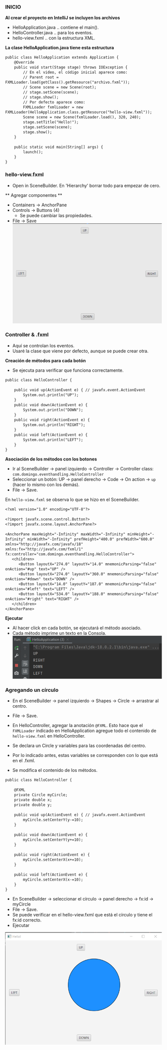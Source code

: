 ### INICIO

**Al crear el proyecto en IntelliJ se incluyen los archivos**
- HelloApplication.java .. contiene el main().
- HelloController.java .. para los eventos.
- hello-view.fxml .. con la estructura XML.

**La clase HelloApplication.java tiene esta estructura**

~~~
public class HelloApplication extends Application {
    @Override
    public void start(Stage stage) throws IOException {
        // En el video, el código inicial aparece como:
        // Parent root = FXMLLoader.load(getClass().getResource("archivo.fxml"));
        // Scene scene = new Scene(root);
        // stage.setScene(scene);
        // stage.show();
        // Por defecto aparece como:
        FXMLLoader fxmlLoader = new FXMLLoader(HelloApplication.class.getResource("hello-view.fxml"));
        Scene scene = new Scene(fxmlLoader.load(), 320, 240);
        stage.setTitle("Hello!");
        stage.setScene(scene);
        stage.show();
    }

    public static void main(String[] args) {
        launch();
    }
}
~~~

### hello-view.fxml
- Open in SceneBuilder. En 'Hierarchy' borrar todo para empezar de cero.

** Agregar componentes **
- Containers -> AnchorPane
- Controls -> Buttons (4)
  - Se puede cambiar las propiedades.
- File -> Save
![4-botones](src/main/resources/images/solo-4-botones.png)

### Controller & .fxml

- Aquí se controlan los eventos.
- Usaré la clase que viene por defecto, aunque se puede crear otra.

**Creación de métodos para cada botón**
- Se ejecuta para verificar que funciona correctamente.

~~~
public class HelloController {

    public void up(ActionEvent e) { // javafx.event.ActionEvent
        System.out.println("UP");
    }
    public void down(ActionEvent e) { 
        System.out.println("DOWN");
    }
    public void right(ActionEvent e) { 
        System.out.println("RIGHT");
    }
    public void left(ActionEvent e) { 
        System.out.println("LEFT");
    }
}
~~~

**Asociación de los métodos con los botones**

- Ir al SceneBuilder -> panel izquierdo -> Controller -> Controller class: `com.domingo.eventhandling.HelloController`
- Seleccionar un botón: UP -> panel derecho -> Code -> On action -> `up` (hacer lo mismo con los demás).
- File -> Save.

En `hello-view.fxml` se observa lo que se hizo en el SceneBuilder.

~~~
<?xml version="1.0" encoding="UTF-8"?>

<?import javafx.scene.control.Button?>
<?import javafx.scene.layout.AnchorPane?>

<AnchorPane maxHeight="-Infinity" maxWidth="-Infinity" minHeight="-Infinity" minWidth="-Infinity" prefHeight="400.0" prefWidth="600.0" xmlns="http://javafx.com/javafx/18" xmlns:fx="http://javafx.com/fxml/1" fx:controller="com.domingo.eventhandling.HelloController">
   <children>
      <Button layoutX="274.0" layoutY="14.0" mnemonicParsing="false" onAction="#up" text="UP" />
      <Button layoutX="274.0" layoutY="360.0" mnemonicParsing="false" onAction="#down" text="DOWN" />
      <Button layoutX="14.0" layoutY="187.0" mnemonicParsing="false" onAction="#left" text="LEFT" />
      <Button layoutX="534.0" layoutY="188.0" mnemonicParsing="false" onAction="#right" text="RIGHT" />
   </children>
</AnchorPane>
~~~

**Ejecutar**
- Al hacer click en cada botón, se ejecutará el método asociado.
- Cada método imprime un texto en la Consola.
![consola-botones](src/main/resources/images/consola-imprime-botones.png)

### Agregando un círculo  

- En el SceneBuilder -> panel izquierdo -> Shapes -> Circle -> arrastrar al centro.
- File -> Save.  
 

- En HelloController, agregar la anotación `@FXML`. Esto hace que el `FXMLLoader` indicado en HelloApplication agregue todo el contenido de `hello-view.fxml` en HelloController.
- Se declara un Circle y variables para las coordenadas del centro.
- Por lo indicado antes, estas variables se corresponden con lo que está en el .fxml.
- Se modifica el contenido de los métodos.

~~~
public class HelloController {

    @FXML
    private Circle myCircle;
    private double x;
    private double y;

    public void up(ActionEvent e) { // javafx.event.ActionEvent
        myCircle.setCenterY(y-=10);
    }

    public void down(ActionEvent e) {
        myCircle.setCenterY(y+=10);
    }

    public void right(ActionEvent e) {
        myCircle.setCenterX(x+=10);
    }

    public void left(ActionEvent e) {
        myCircle.setCenterX(x-=10);
    }
}
~~~

- En SceneBuilder -> seleccionar el círculo -> panel derecho -> fx:id -> myCircle
- File -> Save.
- Se puede verificar en el hello-view.fxml que está el círculo y tiene el fx:id correcto.
- Ejecutar

![botones-circulo](src/main/resources/images/botones-circulo.png)
